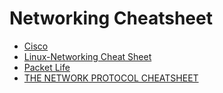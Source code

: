 # Networking Cheatsheet

- [Cisco](https://ipcisco.com/cheat-sheets/)
- [Linux-Networking Cheat Sheet](https://lzone.de/cheat-sheet/Linux-Networking)
- [Packet Life](https://packetlife.net/library/cheat-sheets/)
- [THE NETWORK PROTOCOL CHEATSHEET](https://www.exploit-db.com/docs/48120)
